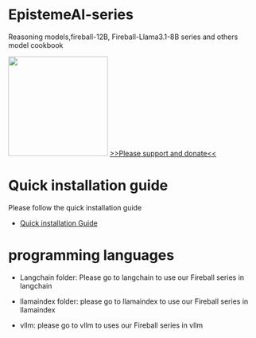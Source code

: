 # EpistemeAI-series
Reasoning models,fireball-12B, Fireball-Llama3.1-8B series and others model cookbook

<img src="https://huggingface.co/EpistemeAI/Fireball-Mistral-Nemo-Base-2407-v1-DPO2/resolve/main/fireball.JPG" width="200"/>
<a href="https://ko-fi.com/epistemeai">>>Please support and donate<<</a>

# Quick installation guide
Please follow the quick installation guide 
- [Quick installation Guide](https://github.com/tomtyiu/EpistemeAI-series-Cookbook-SDK/blob/main/EpistemeAI_gps_oss_20b_RL_quick_start_guide.ipynb)


# programming languages

- Langchain folder: Please go to langchain to use our Fireball series in langchain

- llamaindex folder: please go to llamaindex to use our Fireball series in llamaindex

- vllm: please go to vllm to uses our Fireball series in vllm



